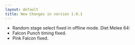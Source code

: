 ```yaml
---
layout: default
title: New Changes in version 1.0.1
---
```


- Random stage select fixed in offline mode.
Diet Melee 64:
- Falcon Punch timing fixed.
- Pink Falcon fixed.
